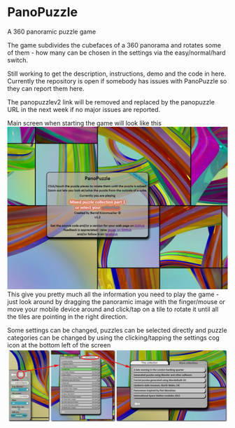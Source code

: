 # PanoPuzzle
A 360 panoramic puzzle game

The game subdivides the cubefaces of a 360 panorama and rotates some of them - how many can be chosen in the settings via the easy/normal/hard switch.

Still working to get the description, instructions, demo and the code in here.<br>
Currently the repository is open if somebody has issues with PanoPuzzle so they can report them here.

The panopuzzlev2 link will be removed and replaced by the panopuzzle URL in the next week if no major issues are reported.

Main screen when starting the game will look like this
<img src="screenshots/MainInfo.jpg" width=800>
This give you pretty much all the information you need to play the game - just look around by dragging the panoramic image with the finger/mouse or move your mobile device around and click/tap on a tile to rotate it until all the tiles are pointing in the right direction.

Some settings can be changed, puzzles can be selected directly and puzzle categories can be changed by using the clicking/tapping the settings cog icon at the bottom left of the screen
<img src="screenshots/SettingsAndCollections.jpg" width=1000>

